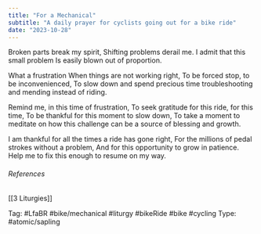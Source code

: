 ```yaml
---
title: "For a Mechanical"
subtitle: "A daily prayer for cyclists going out for a bike ride"
date: "2023-10-28"
---
```


Broken parts break my spirit,
Shifting problems derail me.
I admit that this small problem
Is easily blown out of proportion.

What a frustration
When things are not working right,
To be forced stop, to be inconvenienced,
To slow down and spend precious time troubleshooting and mending instead of riding.

Remind me, in this time of frustration,
To seek gratitude for this ride, for this time,
To be thankful for this moment to slow down,
To take a moment to meditate on how this challenge can be a source of blessing and growth.

I am thankful for all the times a ride has gone right,
For the millions of pedal strokes without a problem,
And for this opportunity to grow in patience.
Help me to fix this enough to resume on my way.

###### References

[[3 Liturgies]]

Tag: #LfaBR #bike/mechanical #liturgy #bikeRide #bike #cycling
Type: #atomic/sapling
